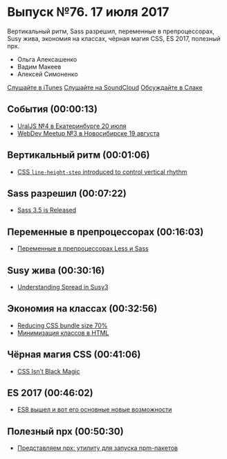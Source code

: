 # Выпуск №76. 17 июля 2017

Вертикальный ритм, Sass разрешил, переменные в препроцессорах, Susy жива, экономия на классах, чёрная магия CSS, ES 2017, полезный npx.

- Ольга Алексашенко
- Вадим Макеев
- Алексей Симоненко

[Слушайте в iTunes](https://itunes.apple.com/ru/podcast/veb-standarty/id1080500016)
[Слушайте на SoundCloud](https://soundcloud.com/web-standards/episode-76)
[Обсуждайте в Слаке](http://slack.web-standards.ru/)

## События (00:00:13)

- [UralJS №4 в Екатеринбурге 20 июля](https://uraljs.timepad.ru/event/538751/)
- [WebDev Meetup №3 в Новосибирске 19 августа](https://www.meetup.com/GDGNsk/events/241714087/)

## Вертикальный ритм (00:01:06)

- [CSS `line-height-step` introduced to control vertical rhythm](https://twitter.com/malyw/status/885522490201649153)

## Sass разрешил (00:07:22)

- [Sass 3.5 is Released](http://sass.logdown.com/posts/2026639-sass-35-is-released)

## Переменные в препроцессорах (00:16:03)

- [Переменные в препроцессорах Less и Sass](http://paulradzkov.com/2017/local_variables/)

## Susy жива (00:30:16)

- [Understanding Spread in Susy3](http://oddbird.net/2017/06/13/susy-spread/)

## Экономия на классах (00:32:56)

- [Reducing CSS bundle size 70%](https://medium.com/p/625440de600b)
- [Минимизация классов в HTML](https://ru.bem.info/forum/1130/)

## Чёрная магия CSS (00:41:06)

- [CSS Isn’t Black Magic](https://medium.com/p/c8d677fa21b2)

## ES 2017 (00:46:02)

- [ES8 вышел и вот его основные новые возможности](https://habr.ru/p/332900/)

## Полезный npx (00:50:30)

- [Представляем npx: утилиту для запуска npm-пакетов](https://medium.com/p/a72a658cd9e6)
